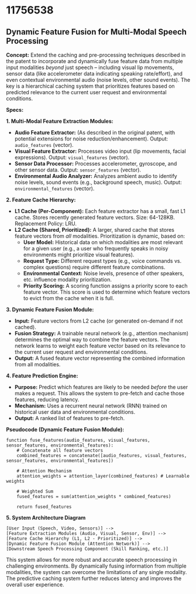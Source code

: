 # 11756538

## Dynamic Feature Fusion for Multi-Modal Speech Processing

**Concept:** Extend the caching and pre-processing techniques described in the patent to incorporate and dynamically fuse feature data from multiple input modalities *beyond* just speech – including visual lip movements, sensor data (like accelerometer data indicating speaking rate/effort), and even contextual environmental audio (noise levels, other sound events). The key is a hierarchical caching system that prioritizes features based on predicted relevance to the current user request and environmental conditions.

**Specs:**

**1. Multi-Modal Feature Extraction Modules:**

*   **Audio Feature Extractor:** (As described in the original patent, with potential extensions for noise reduction/enhancement). Output: `audio_features` (vector).
*   **Visual Feature Extractor:** Processes video input (lip movements, facial expressions). Output: `visual_features` (vector).
*   **Sensor Data Processor:**  Processes accelerometer, gyroscope, and other sensor data. Output: `sensor_features` (vector).
*   **Environmental Audio Analyzer:** Analyzes ambient audio to identify noise levels, sound events (e.g., background speech, music). Output: `environmental_features` (vector).

**2. Feature Cache Hierarchy:**

*   **L1 Cache (Per-Component):** Each feature extractor has a small, fast L1 cache. Stores recently generated feature vectors.  Size: 64-128KB.  Replacement Policy: LRU.
*   **L2 Cache (Shared, Prioritized):** A larger, shared cache that stores feature vectors from *all* modalities. Prioritization is dynamic, based on:
    *   **User Model:**  Historical data on which modalities are most relevant for a given user (e.g., a user who frequently speaks in noisy environments might prioritize visual features).
    *   **Request Type:**  Different request types (e.g., voice commands vs. complex questions) require different feature combinations.
    *   **Environmental Context:** Noise levels, presence of other speakers, etc. influence modality prioritization.
    *   **Priority Scoring:** A scoring function assigns a priority score to each feature vector. This score is used to determine which feature vectors to evict from the cache when it is full.

**3. Dynamic Feature Fusion Module:**

*   **Input:** Feature vectors from L2 cache (or generated on-demand if not cached).
*   **Fusion Strategy:** A trainable neural network (e.g., attention mechanism) determines the optimal way to combine the feature vectors.  The network learns to weight each feature vector based on its relevance to the current user request and environmental conditions.
*   **Output:** A fused feature vector representing the combined information from all modalities.

**4. Feature Prediction Engine:**

*   **Purpose:** Predict which features are likely to be needed *before* the user makes a request. This allows the system to pre-fetch and cache those features, reducing latency.
*   **Mechanism:** Uses a recurrent neural network (RNN) trained on historical user data and environmental conditions.
*   **Output:** A ranked list of features to pre-fetch.

**Pseudocode (Dynamic Feature Fusion Module):**

```
function fuse_features(audio_features, visual_features, sensor_features, environmental_features):
    # Concatenate all feature vectors
    combined_features = concatenate([audio_features, visual_features, sensor_features, environmental_features])

    # Attention Mechanism
    attention_weights = attention_layer(combined_features) # Learnable weights
    
    # Weighted Sum
    fused_features = sum(attention_weights * combined_features)

    return fused_features
```

**5. System Architecture Diagram**

```
[User Input (Speech, Video, Sensors)] -->
[Feature Extraction Modules (Audio, Visual, Sensor, Env)] -->
[Feature Cache Hierarchy (L1, L2 - Prioritized)] -->
[Dynamic Feature Fusion Module (Attention Network)] -->
[Downstream Speech Processing Component (Skill Ranking, etc.)]
```

This system allows for more robust and accurate speech processing in challenging environments. By dynamically fusing information from multiple modalities, the system can overcome the limitations of any single modality. The predictive caching system further reduces latency and improves the overall user experience.
